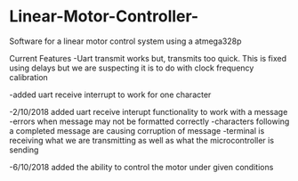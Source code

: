 # Linear-Motor-Controller-
Software for a linear motor control system using a atmega328p

Current Features
-Uart transmit works but, transmits too quick. This is fixed using delays but we are suspecting it is to do with clock frequency calibration 

-added uart receive interrupt to work for one character

-2/10/2018 added uart receive interupt functionality to work with a message
    -errors when message may not be formatted correctly
        -characters following a completed message are causing corruption of message
        -terminal is receiving what we are transmitting as well as what the microcontroller is sending
        
-6/10/2018 added the ability to control the motor under given conditions